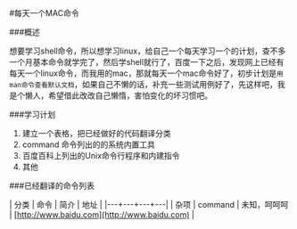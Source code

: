 #每天一个MAC命令

###概述
   
想要学习shell命令，所以想学习linux，给自己一个每天学习一个的计划，查不多一个月基本命令就学完了，然后学shell就行了，百度一下之后，发现网上已经有每天一个linux命令，而我用的mac，那就每天一个mac命令好了，初步计划是`用man命令查看默认文档`，如果自己不懒的话，补充一些测试用例好了，先这样吧，我是个懒人，希望借此改改自己懒惰，害怕变化的坏习惯吧。 


###学习计划
1. 建立一个表格，把已经做好的代码翻译分类
1. command 命令列出的的系统内置工具
2. 百度百科上列出的Unix命令行程序和内建指令
3. 其他


###已经翻译的命令列表

| 分类 | 命令 | 简介 | 地址 |
|---+---+---+---|
| 杂项 | command | 未知，呵呵呵 | [http://www.baidu.com](http://www.baidu.com) |


